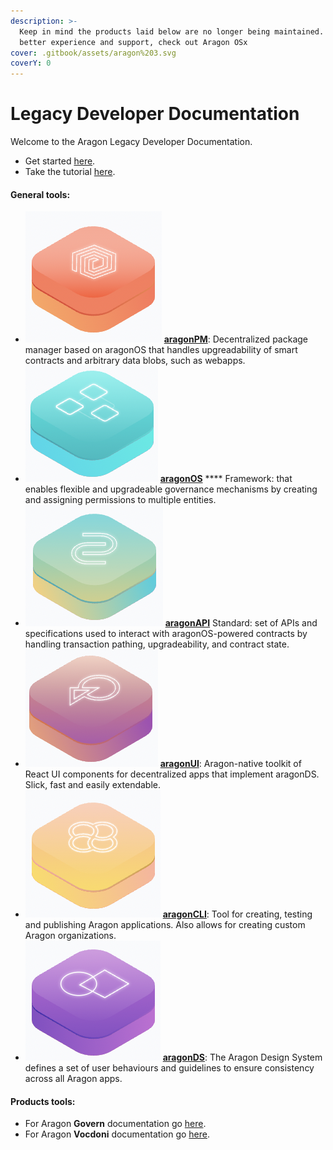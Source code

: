 ```yaml
---
description: >-
  Keep in mind the products laid below are no longer being maintained. For a
  better experience and support, check out Aragon OSx
cover: .gitbook/assets/aragon%203.svg
coverY: 0
---
```


# Legacy Developer Documentation

Welcome to the Aragon Legacy Developer Documentation.

* Get started [here](developers/tools/the-basics/getting-started.md).
* Take the tutorial [here](developers/tools/guides/custom-deploy.md).

#### General tools:

* <img src=".gitbook/assets/Schermata%202022-07-22%20alle%2016.08.59.png" alt="" data-size="line"> [**aragonPM**](developers/tools/aragonpm/): Decentralized package manager based on aragonOS that handles upgreadability of smart contracts and arbitrary data blobs, such as webapps.
* <img src=".gitbook/assets/Schermata%202022-07-22%20alle%2016.13.07.png" alt="" data-size="line"> [**aragonOS**](developers/tools/aragonos/) \*\*\*\* Framework: that enables flexible and upgradeable governance mechanisms by creating and assigning permissions to multiple entities.
* <img src=".gitbook/assets/Schermata%202022-07-22%20alle%2016.15.29.png" alt="" data-size="line"> [**aragonAPI**](developers/tools/aragonapi/) Standard: set of APIs and specifications used to interact with aragonOS-powered contracts by handling transaction pathing, upgradeability, and contract state.
* <img src=".gitbook/assets/Schermata%202022-07-22%20alle%2016.17.24.png" alt="" data-size="line"> [**aragonUI**](developers/tools/aragonui/): Aragon-native toolkit of React UI components for decentralized apps that implement aragonDS. Slick, fast and easily extendable.
* <img src=".gitbook/assets/Schermata%202022-07-22%20alle%2016.19.33.png" alt="" data-size="line"> [**aragonCLI**](developers/tools/aragoncli/): Tool for creating, testing and publishing Aragon applications. Also allows for creating custom Aragon organizations.
* <img src=".gitbook/assets/Schermata%202022-07-22%20alle%2016.20.47.png" alt="" data-size="line"> [**aragonDS**](developers/tools/aragonds/): The Aragon Design System defines a set of user behaviours and guidelines to ensure consistency across all Aragon apps.

#### Products tools:

* For Aragon **Govern** documentation go [here](developers/products/aragon-govern/).
* For Aragon **Vocdoni** documentation go [here](developers/products/aragon-vocdoni.md).
